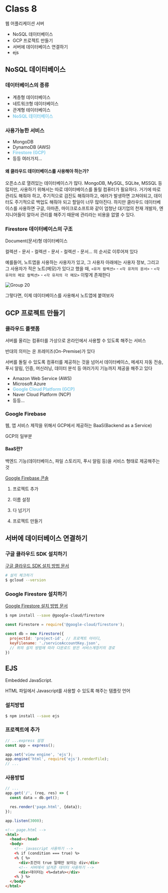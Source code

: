 # Class 8

웹 어플리케이션 서버

* NoSQL 데이터베이스
* GCP 프로젝트 만들기
* 서버에 데이터베이스 연결하기
* ejs

## NoSQL 데이터베이스

### 데이터베이스의 종류

* 계층형 데이터베이스
* 네트워크형 데이터베이스
* 관계형 테이터베이스
* <strong style="color: skyblue">NoSQL 데이터베이스</strong>

### 사용가능한 서비스

* MongoDB
* DynamoDB (AWS)
* <strong style="color: skyblue">Firestore (GCP)</strong>
* 등등 여러가지...

#### 왜 클라우드 데이터베이스를 사용해야 하는가?

오픈소스로 열려있는 데이터베이스가 많다. MongoDB, MySQL, SQLite, MSSQL 등 많지만, 사용하기 위해서는 따로 데이터베이스를 돌릴 컴퓨터가 필요하다. 거기에 따로 관리도 해줘야 하고, 주기적으로 검진도 해줘야하고, 에러가 발생하면 고쳐야되고, 데이터도 주기적으로 백업도 해줘야 되고 할일이 너무 많아진다. 하지만 클라우드 데이터베이스를 사용하면 구글, 아마존, 마이크로소프트와 같이 엄청난 대기업의 천재 개발자, 엔지니어들이 알아서 관리를 해주기 때문에 관리라는 비용을 없앨 수 있다.

### Firestore 데이터베이스의 구조

Document(문서)형 데이터베이스

컬렉션 - 문서 - 컬렉션 - 문서 - 컬렉션 - 문서... 의 순서로 이루어져 있다

예를들어, 노트앱을 사용하는 사용자가 있고, 그 사용자 아래에는 사용자 정보, 그리고 그 사용자가 적은 노트(메모)가 있다고 했을 때, `<유저 컬렉션>` - `<각 유저의 문서>` - `<각 유저의 메모 컬렉션>` - `<각 유저의 각 메모>` 이렇게 존재한다

![Group 20](https://user-images.githubusercontent.com/35324795/111906244-f712e100-8a92-11eb-9d7d-10454db85bc0.png)

그렇다면, 이제 데이터베이스를 사용해서 노트앱에 붙여보자

## GCP 프로젝트 만들기

### 클라우드 플랫폼

서버를 올리는 컴퓨터를 가상으로 온라인에서 사용할 수 있도록 해주는 서비스

반대의 의미는 온 프레미즈(On-Premise)가 있다

서버를 돌릴 수 있도록 컴퓨터를 제공하는 것을 넘어서 데이터베이스, 메세지 자동 전송, 푸시 알림, 인증, 머신러닝, 데이터 분석 등 여러가지 기능까지 제공을 해주고 있다

* Amazon Web Service (AWS)
* Microsoft Azure
* <strong style="color: skyblue">Google Cloud Platform (GCP)</strong>
* Naver Cloud Platform (NCP)
* 등등...

### Google Firebase

웹, 앱 서비스 제작을 위해서 GCP에서 제공하는 BaaS(Backend as a Service)

GCP의 일부분

#### BaaS란?

백엔드 기능(데이터베이스, 파일 스토리지, 푸시 알림 등)을 서비스 형태로 제공해주는 것

[Google Firebase 콘솔](https://console.firebase.google.com/)

1. 프로젝트 추가

2. 이름 설정

3. 다 넘기기

4. 프로젝트 만들기

## 서버에 데이터베이스 연결하기

### 구글 클라우드 SDK 설치하기

[구글 클라우드 SDK 설치 방법 문서](https://cloud.google.com/sdk/docs/quickstart?hl=ko#windows)

```bash
# 설치 체크하기
$ gcloud --version
```

### Google Firestore 설치하기

[Google Firestore 설치 방법 문서](https://cloud.google.com/firestore/docs/quickstart-servers?hl=ko)

```bash
$ npm install --save @google-cloud/firestore
```

```js
const Firestore = require('@google-cloud/firestore');

const db = new Firestore({
  projectId: 'project-id', // 프로젝트 아이디,
  keyFilename: './serviceAccountKey.json',
  // 위의 설치 방법에 따라 다운로드 받은 서비스계정키의 경로
})
```

## EJS

Embedded JavaScript.

HTML 파일에서 Javascript를 사용할 수 있도록 해주는 템플릿 언어

### 설치방법

```bash
$ npm install --save ejs
```

### 프로젝트에 추가

```js
// ...express 설정
const app = express();

app.set('view engine', 'ejs');
app.engine('html', require('ejs').renderFile);
// ...
```
### 사용방법

```js
// ...
app.get('/', (req, res) => {
  const data = db.get();

  res.render('page.html', {data});
});

app.listen(3000);
```

```html
<!-- page.html -->
<html>
  <head></head>
  <body>
    <!-- javascript 사용하기 -->
    <% if (condition === true) %>
    <% { %>
      <div>조건이 true 일때만 보이는 div</div>
      <!-- 서버에서 넘겨준 데이터 사용하기 -->
      <div>데이터는 <%=data%></div>
    <% } %>
  </body>
</html>
```

